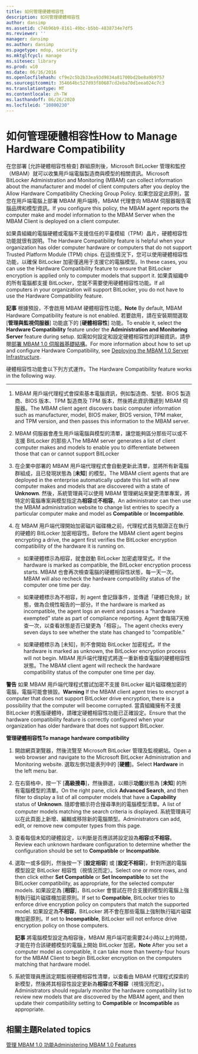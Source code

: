 ```yaml
---
title: 如何管理硬體相容性
description: 如何管理硬體相容性
author: dansimp
ms.assetid: c74b96b9-8161-49bc-b5bb-4838734e7df5
ms.reviewer: ''
manager: dansimp
ms.author: dansimp
ms.pagetype: mdop, security
ms.mktglfcycl: manage
ms.sitesec: library
ms.prod: w10
ms.date: 06/16/2016
ms.openlocfilehash: cf9e2c5b2b33ea93d9834a81700bd2be8a9b9757
ms.sourcegitcommit: 354664bc527d93f80687cd2eba70d1eea024c7c3
ms.translationtype: MT
ms.contentlocale: zh-TW
ms.lasthandoff: 06/26/2020
ms.locfileid: "10800230"
---
```

# <span data-ttu-id="8879c-103">如何管理硬體相容性</span><span class="sxs-lookup"><span data-stu-id="8879c-103">How to Manage Hardware Compatibility</span></span>


<span data-ttu-id="8879c-104">在您部署 [允許硬體相容性檢查] 群組原則後，Microsoft BitLocker 管理和監控（MBAM）就可以收集用戶端電腦製造商與模型的相關資訊。</span><span class="sxs-lookup"><span data-stu-id="8879c-104">Microsoft BitLocker Administration and Monitoring (MBAM) can collect information about the manufacturer and model of client computers after you deploy the Allow Hardware Compatibility Checking Group Policy.</span></span> <span data-ttu-id="8879c-105">如果您設定此原則，當您在用戶端電腦上部署 MBAM 用戶端時，MBAM 代理會向 MBAM 伺服器報告電腦品牌和模型資訊。</span><span class="sxs-lookup"><span data-stu-id="8879c-105">If you configure this policy, the MBAM agent reports the computer make and model information to the MBAM Server when the MBAM Client is deployed on a client computer.</span></span>

<span data-ttu-id="8879c-106">如果貴組織的電腦硬體或電腦不支援信任的平臺模組（TPM）晶片，硬體相容性功能就很有説明。</span><span class="sxs-lookup"><span data-stu-id="8879c-106">The Hardware Compatibility feature is helpful when your organization has older computer hardware or computers that do not support Trusted Platform Module (TPM) chips.</span></span> <span data-ttu-id="8879c-107">在這些情況下，您可以使用硬體相容性功能，以確保 BitLocker 加密僅適用于支援它的電腦模型。</span><span class="sxs-lookup"><span data-stu-id="8879c-107">In these cases, you can use the Hardware Compatibility feature to ensure that BitLocker encryption is applied only to computer models that support it.</span></span> <span data-ttu-id="8879c-108">如果貴組織中的所有電腦都支援 BitLocker，您就不需要使用硬體相容性功能。</span><span class="sxs-lookup"><span data-stu-id="8879c-108">If all computers in your organization will support BitLocker, you do not have to use the Hardware Compatibility feature.</span></span>

<span data-ttu-id="8879c-109">**記事** 根據預設，不會啟用 MBAM 硬體相容性功能。</span><span class="sxs-lookup"><span data-stu-id="8879c-109">**Note** By default, MBAM Hardware Compatibility feature is not enabled.</span></span> <span data-ttu-id="8879c-110">若要啟用，請在安裝期間選取 [**管理與監視伺服器**] 功能底下的 [**硬體相容性**] 功能。</span><span class="sxs-lookup"><span data-stu-id="8879c-110">To enable it, select the **Hardware Compatibility** feature under the **Administration and Monitoring Server** feature during setup.</span></span> <span data-ttu-id="8879c-111">如需如何設定和設定硬體相容性的詳細資訊，請參閱[部署 MBAM 1.0 伺服器基礎結構](deploying-the-mbam-10-server-infrastructure.md)。</span><span class="sxs-lookup"><span data-stu-id="8879c-111">For more information about how to set up and configure Hardware Compatibility, see [Deploying the MBAM 1.0 Server Infrastructure](deploying-the-mbam-10-server-infrastructure.md).</span></span>

 

<span data-ttu-id="8879c-112">硬體相容性功能會以下列方式運作。</span><span class="sxs-lookup"><span data-stu-id="8879c-112">The Hardware Compatibility feature works in the following way.</span></span>

****

1.  <span data-ttu-id="8879c-113">MBAM 用戶端代理程式會探索基本電腦資訊，例如製造商、型號、BIOS 製造商、BIOS 版本、TPM 製造商及 TPM 版本，然後將此資訊傳遞到 MBAM 伺服器。</span><span class="sxs-lookup"><span data-stu-id="8879c-113">The MBAM client agent discovers basic computer information such as manufacturer, model, BIOS maker, BIOS version, TPM maker, and TPM version, and then passes this information to the MBAM server.</span></span>

2.  <span data-ttu-id="8879c-114">MBAM 伺服器會產生用戶端電腦與模型的清單，讓您能夠區分那些可以或不支援 BitLocker 的那些人</span><span class="sxs-lookup"><span data-stu-id="8879c-114">The MBAM server generates a list of client computer makes and models to enable you to differentiate between those that can or cannot support BitLocker</span></span>

3.  <span data-ttu-id="8879c-115">在企業中部署的 MBAM 用戶端代理程式會自動更新此清單，並將所有新電腦群組成，且已發現狀態為 [**未知**] 的模型。</span><span class="sxs-lookup"><span data-stu-id="8879c-115">The MBAM client agents that are deployed in the enterprise automatically update this list with all new computer makes and models that are discovered with a state of **Unknown**.</span></span> <span data-ttu-id="8879c-116">然後，系統管理員可以使用 MBAM 管理網站來變更清單專案，將特定的電腦專案與模型指定為**相容**或**不相容**。</span><span class="sxs-lookup"><span data-stu-id="8879c-116">An administrator can then use the MBAM administration website to change list entries to specify a particular computer make and model as **Compatible** or **Incompatible**.</span></span>

4.  <span data-ttu-id="8879c-117">在 MBAM 用戶端代理開始加密磁片磁碟機之前，代理程式首先驗證正在執行的硬體的 BitLocker 加密相容性。</span><span class="sxs-lookup"><span data-stu-id="8879c-117">Before the MBAM client agent begins encrypting a drive, the agent first verifies the BitLocker encryption compatibility of the hardware it is running on.</span></span>

    -   <span data-ttu-id="8879c-118">如果硬體標示為相容，就會啟動 BitLocker 加密處理常式。</span><span class="sxs-lookup"><span data-stu-id="8879c-118">If the hardware is marked as compatible, the BitLocker encryption process starts.</span></span> <span data-ttu-id="8879c-119">MBAM 也會再次檢查電腦的硬體相容性狀態，每一天一次。</span><span class="sxs-lookup"><span data-stu-id="8879c-119">MBAM will also recheck the hardware compatibility status of the computer one time per day.</span></span>

    -   <span data-ttu-id="8879c-120">如果硬體標示為不相容，則 agent 會記錄事件，並傳遞「硬體已免除」狀態，做為合規性報告的一部分。</span><span class="sxs-lookup"><span data-stu-id="8879c-120">If the hardware is marked as incompatible, the agent logs an event and passes a “hardware exempted” state as part of compliance reporting.</span></span> <span data-ttu-id="8879c-121">Agent 會每隔7天檢查一次，以查看狀態是否已變更為「相容」。</span><span class="sxs-lookup"><span data-stu-id="8879c-121">The agent checks every seven days to see whether the state has changed to “compatible.”</span></span>

    -   <span data-ttu-id="8879c-122">如果硬體標示為 [未知]，則不會開始 BitLocker 加密程式。</span><span class="sxs-lookup"><span data-stu-id="8879c-122">If the hardware is marked as unknown, the BitLocker encryption process will not begin.</span></span> <span data-ttu-id="8879c-123">MBAM 用戶端代理程式將逐一重新檢查電腦的硬體相容性狀態。</span><span class="sxs-lookup"><span data-stu-id="8879c-123">The MBAM client agent will recheck the hardware compatibility status of the computer one time per day.</span></span>

<span data-ttu-id="8879c-124">**警告** 如果 MBAM 用戶端代理程式嘗試加密不支援 BitLocker 磁片磁碟機加密的電腦，電腦可能會損毀。</span><span class="sxs-lookup"><span data-stu-id="8879c-124">**Warning** If the MBAM client agent tries to encrypt a computer that does not support BitLocker drive encryption, there is a possibility that the computer will become corrupted.</span></span> <span data-ttu-id="8879c-125">當貴組織擁有不支援 BitLocker 的舊版硬體時，請確定硬體相容性功能已正確設定。</span><span class="sxs-lookup"><span data-stu-id="8879c-125">Ensure that the hardware compatibility feature is correctly configured when your organization has older hardware that does not support BitLocker.</span></span>

 

**<span data-ttu-id="8879c-126">管理硬體相容性</span><span class="sxs-lookup"><span data-stu-id="8879c-126">To manage hardware compatibility</span></span>**

1.  <span data-ttu-id="8879c-127">開啟網頁瀏覽器，然後流覽至 Microsoft BitLocker 管理及監視網站。</span><span class="sxs-lookup"><span data-stu-id="8879c-127">Open a web browser and navigate to the Microsoft BitLocker Administration and Monitoring website.</span></span> <span data-ttu-id="8879c-128">選取左側功能表列中的 [**硬體**]。</span><span class="sxs-lookup"><span data-stu-id="8879c-128">Select **Hardware** in the left menu bar.</span></span>

2.  <span data-ttu-id="8879c-129">在右窗格中，按一下 [**高級搜尋**]，然後篩選，以顯示**功能**狀態為 [**未知**] 的所有電腦模型的清單。</span><span class="sxs-lookup"><span data-stu-id="8879c-129">On the right pane, click **Advanced Search**, and then filter to display a list of all computer models that have a **Capability** status of **Unknown**.</span></span> <span data-ttu-id="8879c-130">隨即會顯示符合搜尋準則的電腦模型清單。</span><span class="sxs-lookup"><span data-stu-id="8879c-130">A list of computer models matching the search criteria is displayed.</span></span> <span data-ttu-id="8879c-131">系統管理員可以在此頁面上新增、編輯或移除新的電腦類型。</span><span class="sxs-lookup"><span data-stu-id="8879c-131">Administrators can add, edit, or remove new computer types from this page.</span></span>

3.  <span data-ttu-id="8879c-132">查看每個未知的硬體設定，以判斷是否應該將設定設為**相容**或**不相容**。</span><span class="sxs-lookup"><span data-stu-id="8879c-132">Review each unknown hardware configuration to determine whether the configuration should be set to **Compatible** or **Incompatible**.</span></span>

4.  <span data-ttu-id="8879c-133">選取一或多個列，然後按一下 [**設定相容**] 或 [**設定不相容**]，針對所選的電腦模型設定 BitLocker 相容性（視情況而定）。</span><span class="sxs-lookup"><span data-stu-id="8879c-133">Select one or more rows, and then click either **Set Compatible** or **Set Incompatible** to set the BitLocker compatibility, as appropriate, for the selected computer models.</span></span> <span data-ttu-id="8879c-134">如果設定為 [**相容**]，BitLocker 會嘗試在符合支援的模型的電腦上強制執行磁片磁碟機加密原則。</span><span class="sxs-lookup"><span data-stu-id="8879c-134">If set to **Compatible**, BitLocker tries to enforce drive encryption policy on computers that match the supported model.</span></span> <span data-ttu-id="8879c-135">如果設定為**不相容**，BitLocker 將不會在那些電腦上強制執行磁片磁碟機加密原則。</span><span class="sxs-lookup"><span data-stu-id="8879c-135">If set to **Incompatible**, BitLocker will not enforce drive encryption policy on those computers.</span></span>

    <span data-ttu-id="8879c-136">**記事** 將電腦模型設定為相容後，MBAM 用戶端可能需要24小時以上的時間，才能在符合該硬體模型的電腦上開始 BitLocker 加密。</span><span class="sxs-lookup"><span data-stu-id="8879c-136">**Note** After you set a computer model as compatible, it can take more than twenty-four hours for the MBAM Client to begin BitLocker encryption on the computers matching that hardware model.</span></span>

     

5.  <span data-ttu-id="8879c-137">系統管理員應該定期監視硬體相容性清單，以查看由 MBAM 代理程式探索的新模型，然後將其相容性設定更新為**相容**或**不相容**（視情況而定）。</span><span class="sxs-lookup"><span data-stu-id="8879c-137">Administrators should regularly monitor the hardware compatibility list to review new models that are discovered by the MBAM agent, and then update their compatibility setting to **Compatible** or **Incompatible** as appropriate.</span></span>

## <span data-ttu-id="8879c-138">相關主題</span><span class="sxs-lookup"><span data-stu-id="8879c-138">Related topics</span></span>


[<span data-ttu-id="8879c-139">管理 MBAM 1.0 功能</span><span class="sxs-lookup"><span data-stu-id="8879c-139">Administering MBAM 1.0 Features</span></span>](administering-mbam-10-features.md)

 

 





